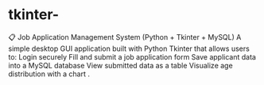 # tkinter-
📋 Job Application Management System (Python + Tkinter + MySQL) A simple desktop GUI application built with Python Tkinter that allows users to:  Login securely  Fill and submit a job application form  Save applicant data into a MySQL database  View submitted data as a table  Visualize age distribution with a chart .
